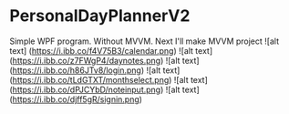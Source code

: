 # PersonalDayPlannerV2
Simple WPF program. Without MVVM. Next I'll make MVVM project
![alt text] (https://i.ibb.co/f4V75B3/calendar.png)
![alt text] (https://i.ibb.co/z7FWgP4/daynotes.png)
![alt text] (https://i.ibb.co/h86JTv8/login.png)
![alt text] (https://i.ibb.co/tLdGTXT/monthselect.png)
![alt text] (https://i.ibb.co/dPJCYbD/noteinput.png)
![alt text] (https://i.ibb.co/djff5gR/signin.png)
